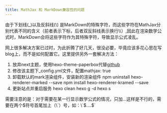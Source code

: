 ```yaml
---
title: MathJax 和 MarkDown兼容性的问题
---
```


由于下划线(\_)以及反斜线(\\) 是MarkDown的特殊字符，而这些字符在MathJax分别代表不同的含义（前者表示下标，后者双反斜线表示换行\\\\）,因此在渲染数学公式时，MarkDown会将这些字符作为其特殊字符，导致显示公式凌乱。

网上很多解决方案已过时，为此折腾了好几天，很没必要，毕竟应该多花心思在写blog上，而不是如何配置它。这里提供另外一套解决方法：
1. 放弃next主题，使用hexo-theme-paperbox代替[github](https://github.com/sun11/hexo-theme-paperbox)
2. 修改该主题下\_config.yml文件，配置mathjax: true
3. 卸载默认的mark渲染组件，安装新的渲染组件
   npm uninstall hexo-renderer-marked --save 
   npm install hexo-renderer-kramed --save
4. 更新站点并重启服务
   hexo clean
   hexo g -d
   hexo s

需要注意的是：对于需要在某一行显示数学公式的情况，只加$...$这样是不行的，需要在两个$符号首尾加上（\`）号，如：\`$....$\`